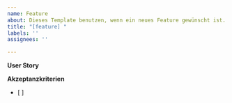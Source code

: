 ```yaml
---
name: Feature
about: Dieses Template benutzen, wenn ein neues Feature gewünscht ist.
title: "[feature] "
labels: ''
assignees: ''

---
```


**User Story**


**Akzeptanzkriterien**
- [ ]
